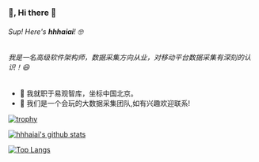 ### 👻, Hi there 👋


###### Sup! Here's **hhhaiai**! 🤓 

###### 我是一名高级软件架构师，数据采集方向从业，对移动平台数据采集有深刻的认识！😄

* 🔭 我就职于易观智库，坐标中国北京。
* 🌱 我们是一个会玩的大数据采集团队,如有兴趣欢迎联系! 



[![trophy](https://github-profile-trophy.vercel.app/?username=hhhaiai&theme=onedark)](https://github.com/ryo-ma/github-profile-trophy)


[![hhhaiai's github stats](https://github-readme-stats.vercel.app/api?username=hhhaiai&count_private=true&show_icons=true&theme=radical&show_owner=true)](https://github.com/hhhaiai)


[![Top Langs](https://github-readme-stats.vercel.app/api/top-langs/?username=hhhaiai&theme=radical)](https://github.com/anuraghazra/github-readme-stats)


<!--
[![ReadMe Card](https://github-readme-stats.vercel.app/api/pin/?username=ChrisRM&repo=material-theme-jetbrains&theme=radical)](https://github.com/ChrisRM/material-theme-jetbrains)

<!--
**hhhaiai/hhhaiai** is a ✨ _special_ ✨ repository because its `README.md` (this file) appears on your GitHub profile.

Here are some ideas to get you started:

- 🔭 I’m currently working on ...
- 🌱 I’m currently learning ...
- 👯 I’m looking to collaborate on ...
- 🤔 I’m looking for help with ...
- 💬 Ask me about ...
- 📫 How to reach me: ...
- 😄 Pronouns: ...
- ⚡ Fun fact: ...
-->
